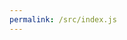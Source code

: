 ```yaml
---
permalink: /src/index.js
---
```


<!-- # WL JSON generator

This is an experiemental project to try building a JSON generator for Eva. -->